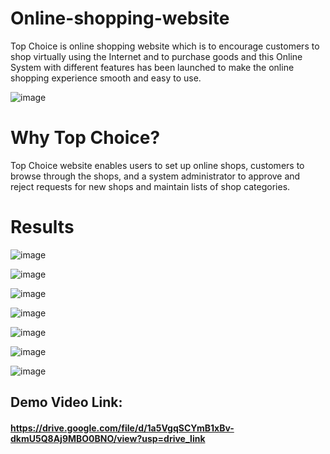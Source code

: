 # Online-shopping-website
Top Choice is online shopping website which is to encourage customers to shop virtually using the Internet and to purchase goods and this Online System with different features has been launched to make the online shopping experience smooth and easy to use.

![image](https://github.com/SHrouk-Hesh/Top-Choice/assets/121517766/5d3d7286-2570-432a-b017-e3d2453a8313)

# Why Top Choice?
Top Choice website enables users to set up online shops, customers to browse through the shops, and a system administrator to approve and reject requests for new shops and maintain lists of shop categories.


# Results
![image](https://github.com/SHrouk-Hesh/Top-Choice/assets/121517766/45785e66-0c02-4910-91f7-6f8ac3e8e2ca)

![image](https://github.com/SHrouk-Hesh/Online-shopping-website/assets/121517766/036c4431-adc7-4176-82ac-144287ea67f3)

![image](https://github.com/SHrouk-Hesh/Online-shopping-website/assets/121517766/bf287767-9ed2-4e51-8c23-1acf6393496b)

![image](https://github.com/SHrouk-Hesh/Online-shopping-website/assets/121517766/571bd8b7-4a0b-4fcb-b373-ccee1851a466)

![image](https://github.com/SHrouk-Hesh/Online-shopping-website/assets/121517766/b3bbcea6-cd58-4d54-ad68-1f27dbb6d899)

![image](https://github.com/SHrouk-Hesh/Top-Choice/assets/121517766/596b531d-f89e-4cc5-85da-4a6108f55df1)

![image](https://github.com/SHrouk-Hesh/Top-Choice/assets/121517766/afd695ef-7801-40d7-974e-a2563426401c)

## Demo Video Link:
#### https://drive.google.com/file/d/1a5VgqSCYmB1xBv-dkmU5Q8Aj9MBO0BNO/view?usp=drive_link  
